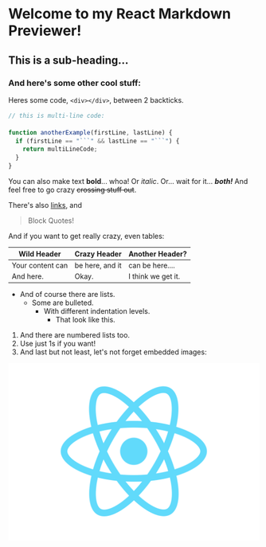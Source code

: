 # Welcome to my React Markdown Previewer!

## This is a sub-heading...

### And here's some other cool stuff:

Heres some code, `<div></div>`, between 2 backticks.

````js
// this is multi-line code:

function anotherExample(firstLine, lastLine) {
  if (firstLine == "```" && lastLine == "```") {
    return multiLineCode;
  }
}
````

You can also make text **bold**... whoa!
Or _italic_.
Or... wait for it... **_both!_**
And feel free to go crazy ~~crossing stuff out~~.

There's also [links](https://www.freecodecamp.org), and

> Block Quotes!

And if you want to get really crazy, even tables:

| Wild Header      | Crazy Header    | Another Header?    |
| ---------------- | --------------- | ------------------ |
| Your content can | be here, and it | can be here....    |
| And here.        | Okay.           | I think we get it. |

- And of course there are lists.
  - Some are bulleted.
    - With different indentation levels.
      - That look like this.

1. And there are numbered lists too.
1. Use just 1s if you want!
1. And last but not least, let's not forget embedded images:

![React.js](../logo.svg)
